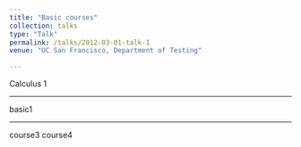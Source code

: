 ```yaml
---
title: "Basic courses"
collection: talks
type: "Talk"
permalink: /talks/2012-03-01-talk-1
venue: "UC San Francisco, Department of Testing"

---
```

Calculus 1

---
basic1

---
course3
course4
